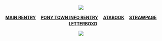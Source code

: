 <div align="center">
  
![](https://komarev.com/ghpvc/?username=10shadows&label=whats+the+color+of+the+electric+sheep+you+see&color=orange&style=plastic)
  
<b>[MAIN RENTRY](https://rentry.co/crushingwaves) ㅤ[PONY TOWN INFO RENTRY](https://rentry.co/angelofdarkness) ㅤ[ATABOOK](https://portal.atabook.org/) ㅤ[STRAWPAGE](https://madnesscombat.straw.page/) ㅤ[LETTERBOXD](https://letterboxd.com/xpurgation/)</b>


![](https://cdn.donmai.us/sample/57/bc/__ishmael_project_moon_and_2_more_drawn_by_kyururirin__sample-57bce9bd0fd4d3a722e2b28e087df189.jpg)
</div>
